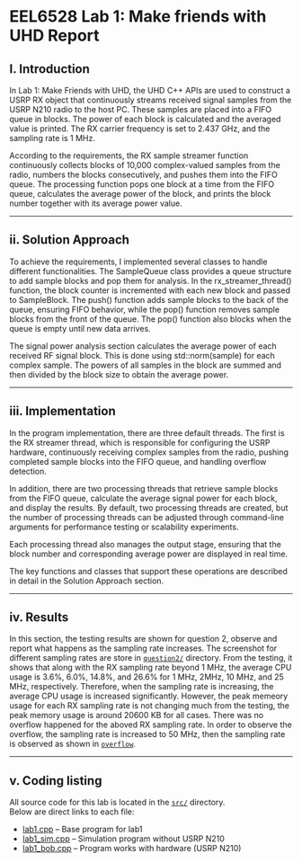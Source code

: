 # EEL6528 Lab 1: Make friends with UHD Report

## I. Introduction
In Lab 1: Make Friends with UHD, the UHD C++ APIs are used to construct a USRP RX object that continuously streams received signal samples from the USRP N210 radio to the host PC. These samples are placed into a FIFO queue in blocks. The power of each block is calculated and the averaged value is printed. The RX carrier frequency is set to 2.437 GHz, and the sampling rate is 1 MHz.

According to the requirements, the RX sample streamer function continuously collects blocks of 10,000 complex-valued samples from the radio, numbers the blocks consecutively, and pushes them into the FIFO queue. The processing function pops one block at a time from the FIFO queue, calculates the average power of the block, and prints the block number together with its average power value. 

---

## ii. Solution Approach
To achieve the requirements, I implemented several classes to handle different functionalities. The SampleQueue class provides a queue structure to add sample blocks and pop them for analysis. In the rx_streamer_thread() function, the block counter is incremented with each new block and passed to SampleBlock. The push() function adds sample blocks to the back of the queue, ensuring FIFO behavior, while the pop() function removes sample blocks from the front of the queue. The pop() function also blocks when the queue is empty until new data arrives.

The signal power analysis section calculates the average power of each received RF signal block. This is done using std::norm(sample) for each complex sample. The powers of all samples in the block are summed and then divided by the block size to obtain the average power.

---

## iii. Implementation
In the program implementation, there are three default threads. The first is the RX streamer thread, which is responsible for configuring the USRP hardware, continuously receiving complex samples from the radio, pushing completed sample blocks into the FIFO queue, and handling overflow detection.

In addition, there are two processing threads that retrieve sample blocks from the FIFO queue, calculate the average signal power for each block, and display the results. By default, two processing threads are created, but the number of processing threads can be adjusted through command-line arguments for performance testing or scalability experiments.

Each processing thread also manages the output stage, ensuring that the block number and corresponding average power are displayed in real time.

The key functions and classes that support these operations are described in detail in the Solution Approach section.

---

## iv. Results
In this section, the testing results are shown for question 2, observe and report what happens as the sampling rate increases. The screenshot for different sampling rates are store in [`question2/`](../report/results/question2) directory. From the testing, it shows that along with the RX sampling rate beyond 1 MHz, the average CPU usage is 3.6%, 6.0%, 14.8%, and 26.6% for 1 MHz, 2MHz, 10 MHz, and 25 MHz, respectively. Therefore, when the sampling rate is increasing, the average CPU usage is increased significantly. However, the peak memeory usage for each RX sampling rate is not changing much from the testing, the peak memory usage is around 20600 KB for all cases. There was no overflow happened for the aboved RX sampling rate. In order to observe the overflow, the sampling rate is increased to 50 MHz, then the sampling rate is observed as shown in [`overflow`](../report/results/question2/50MHz_1.png).

---

## v. Coding listing
All source code for this lab is located in the [`src/`](../src) directory.  
Below are direct links to each file:  

- [lab1.cpp](../src/lab1.cpp) – Base program for lab1 
- [lab1_sim.cpp](../src/lab1_sim.cpp) – Simulation program without USRP N210
- [lab1_bob.cpp](../src/lab1_bob.cpp) – Program works with hardware (USRP N210)
